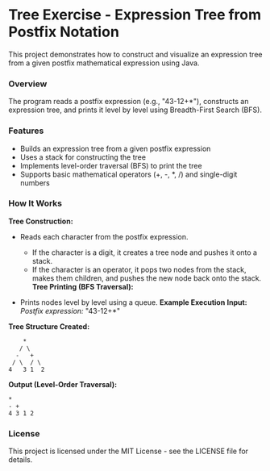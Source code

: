 # Tree Exercise - Expression Tree from Postfix Notation
This project demonstrates how to construct and visualize an expression tree from a given postfix mathematical expression using Java.

### Overview
The program reads a postfix expression (e.g., "43-12+*"), constructs an expression tree, and prints it level by level using Breadth-First Search (BFS).

### Features
- Builds an expression tree from a given postfix expression
- Uses a stack for constructing the tree
- Implements level-order traversal (BFS) to print the tree
- Supports basic mathematical operators (+, -, *, /) and single-digit numbers

### How It Works
**Tree Construction:**

- Reads each character from the postfix expression.
  - If the character is a digit, it creates a tree node and pushes it onto a stack.
  - If the character is an operator, it pops two nodes from the stack, makes them children, and pushes the new node back onto the stack.
**Tree Printing (BFS Traversal):**

- Prints nodes level by level using a queue.
**Example Execution**
**Input:**
*Postfix expression:* "43-12+*"



**Tree Structure Created:**

        *
       / \
      -   +
     / \  / \
    4   3 1  2
  
**Output (Level-Order Traversal):**

    *  
    - +  
    4 3 1 2

### License
This project is licensed under the MIT License - see the LICENSE file for details.

